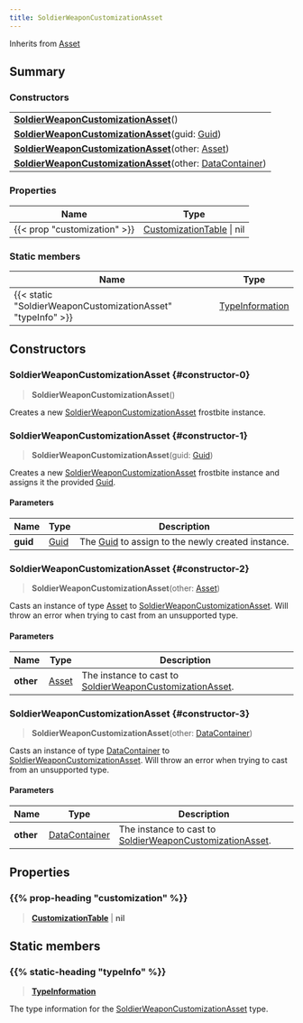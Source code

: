 ```yaml
---
title: SoldierWeaponCustomizationAsset
---
```


Inherits from [Asset](/vext/ref/fb/asset)

## Summary

### Constructors

|  |
| --- |
| **[SoldierWeaponCustomizationAsset](#constructor-0)**() |
| **[SoldierWeaponCustomizationAsset](#constructor-1)**(guid: [Guid](/vext/ref/shared/type/guid)) |
| **[SoldierWeaponCustomizationAsset](#constructor-2)**(other: [Asset](/vext/ref/fb/asset)) |
| **[SoldierWeaponCustomizationAsset](#constructor-3)**(other: [DataContainer](/vext/ref/shared/type/datacontainer)) |

### Properties

| Name | Type |
| ---- | ---- |
| {{< prop "customization" >}} | [CustomizationTable](/vext/ref/fb/customizationtable) \| nil |

### Static members

| Name | Type |
| ---- | ---- |
| {{< static "SoldierWeaponCustomizationAsset" "typeInfo" >}} | [TypeInformation](/vext/ref/shared/type/typeinformation) |

## Constructors

### SoldierWeaponCustomizationAsset {#constructor-0}

> **SoldierWeaponCustomizationAsset**()

Creates a new [SoldierWeaponCustomizationAsset](/vext/ref/fb/soldierweaponcustomizationasset) frostbite instance.

### SoldierWeaponCustomizationAsset {#constructor-1}

> **SoldierWeaponCustomizationAsset**(guid: [Guid](/vext/ref/shared/type/guid))

Creates a new [SoldierWeaponCustomizationAsset](/vext/ref/fb/soldierweaponcustomizationasset) frostbite instance and assigns it the provided [Guid](/vext/ref/shared/type/guid).

#### Parameters

| Name | Type | Description |
| ---- | ---- | ----------- |
| **guid** | [Guid](/vext/ref/shared/type/guid) | The [Guid](/vext/ref/shared/type/guid) to assign to the newly created instance. |

### SoldierWeaponCustomizationAsset {#constructor-2}

> **SoldierWeaponCustomizationAsset**(other: [Asset](/vext/ref/fb/asset))

Casts an instance of type [Asset](/vext/ref/fb/asset) to [SoldierWeaponCustomizationAsset](/vext/ref/fb/soldierweaponcustomizationasset). Will throw an error when trying to cast from an unsupported type.

#### Parameters

| Name | Type | Description |
| ---- | ---- | ----------- |
| **other** | [Asset](/vext/ref/fb/asset) | The instance to cast to [SoldierWeaponCustomizationAsset](/vext/ref/fb/soldierweaponcustomizationasset). |

### SoldierWeaponCustomizationAsset {#constructor-3}

> **SoldierWeaponCustomizationAsset**(other: [DataContainer](/vext/ref/shared/type/datacontainer))

Casts an instance of type [DataContainer](/vext/ref/shared/type/datacontainer) to [SoldierWeaponCustomizationAsset](/vext/ref/fb/soldierweaponcustomizationasset). Will throw an error when trying to cast from an unsupported type.

#### Parameters

| Name | Type | Description |
| ---- | ---- | ----------- |
| **other** | [DataContainer](/vext/ref/shared/type/datacontainer) | The instance to cast to [SoldierWeaponCustomizationAsset](/vext/ref/fb/soldierweaponcustomizationasset). |

## Properties

### {{% prop-heading "customization" %}}

> **[CustomizationTable](/vext/ref/fb/customizationtable)** \| **nil**

## Static members

### {{% static-heading "typeInfo" %}}

> **[TypeInformation](/vext/ref/shared/type/typeinformation)**

The type information for the [SoldierWeaponCustomizationAsset](/vext/ref/fb/soldierweaponcustomizationasset) type.

